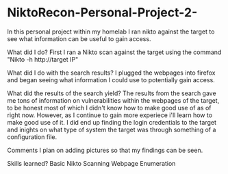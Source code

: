 # NiktoRecon-Personal-Project-2-
In this personal project within my homelab I ran nikto against the target to see what information can be useful to gain access.

What did I do?
First I ran a Nikto scan against the target using the command "Nikto -h http://target IP" 

What did I do with the search results?
I plugged the webpages into firefox and began seeing what information I could use to potentially gain access.

What did the results of the search yield?
The results from the search gave me tons of information on vulnerabilities within the webpages of the target, to be honest most of which I didn't know how to make good use of as of right now.  However, as I continue to gain more experiece i'll learn how to make good use of it. I did end up finding the login credentials to the target and inights on what type of system the target was through something of a configuration file.

Comments
I plan on adding pictures so that my findings can be seen.

Skills learned?
Basic Nikto Scanning
Webpage Enumeration
